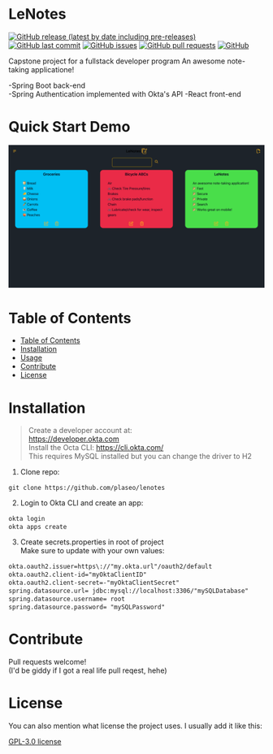 
# LeNotes

[![GitHub release (latest by date including pre-releases)](https://img.shields.io/github/v/release/plaseo/lenotes?include_prereleases)](https://img.shields.io/github/v/release/plaseo/lenotes?include_prereleases)
[![GitHub last commit](https://img.shields.io/github/last-commit/plaseo/lenotes)](https://img.shields.io/github/last-commit/plaseo/lenotes)
[![GitHub issues](https://img.shields.io/github/issues-raw/plaseo/lenotes)](https://img.shields.io/github/issues-raw/plaseo/lenotes)
[![GitHub pull requests](https://img.shields.io/github/issues-pr/plaseo/lenotes)](https://img.shields.io/github/issues-pr/plaseo/lenotes)
[![GitHub](https://img.shields.io/github/license/plaseo/lenotes)](https://img.shields.io/github/license/plaseo/lenotes)

Capstone project for a fullstack developer program
An awesome note-taking applicatione!

-Spring Boot back-end <br/>
-Spring Authentication implemented with Okta's API
-React front-end <br/>

# Quick Start Demo

![Demo Preview](https://raw.githubusercontent.com/plaseo/lenotes/main/app/src/lenotesScfreen.png)

# Table of Contents
- [Table of Contents](#table-of-contents)
- [Installation](#installation)
- [Usage](#usage)
- [Contribute](#contribute)
- [License](#license)


# Installation

> Create a developer account at:  
https://developer.okta.com  
Install the Octa CLI:
https://cli.okta.com/   
This requires MySQL installed but you can change the driver to H2
1. Clone repo:
```shell
git clone https://github.com/plaseo/lenotes
```
2. Login to Okta CLI and create an app:
```shell
okta login
okta apps create
```

3. Create secrets.properties in root of project   
Make sure to update with your own values:
```shell
okta.oauth2.issuer=https\://"my.okta.url"/oauth2/default
okta.oauth2.client-id="myOktaClientID"
okta.oauth2.client-secret=-"myOktaClientSecret"
spring.datasource.url= jdbc:mysql://localhost:3306/"mySQLDatabase"
spring.datasource.username= root
spring.datasource.password= "mySQLPassword"
```



# Contribute

Pull requests welcome! </br>
(I'd be giddy if I got a real life pull reqest, hehe)


# License

You can also mention what license the project uses. I usually add it like this:

[GPL-3.0 license](./LICENSE)

